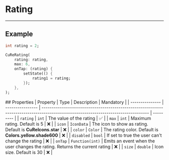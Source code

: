 # Rating

---

## Example

```dart
int rating = 2;

CuReRating(
    rating: rating,
    max: 6,
    onTap: (rating) {
        setState(() {
            rating1 = rating;
        });
    },
);
```

## Properties
| Property | Type | Description | Mandatory |
| --------------- | ---------------- | ----------------------------------------------------------------------------------------------------------------------------------- | --------- |
| `rating` | `int` | The value of the rating | ✅ |
| `max` | `int` | Maximum rating. Default is 5 | ❌ |
| `icon` | `IconData` | The icon to show as rating. Default is **CuReIcons.star** | ❌ |
| `color` | `Color` | The rating color. Default is **Colors.yellow.shade600** | ❌ |
| `disabled` | `bool` | If set to true the user can't change the rating | ❌ |
| `onTap` | `Function(int)` | Emits an event when the user changes the rating. Returns the current rating | ❌ |
| `size` | `double` | Icon size. Default is 30 | ❌ |
